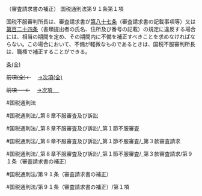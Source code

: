 （審査請求書の補正）
国税通則法第９１条第１項

国税不服審判所長は、審査請求書が[第八十七条](国税通則法＿＿＿＿＿第８７条第１項)（審査請求書の記載事項等）又は[第百二十四条](国税通則法＿＿＿＿＿第１２４条第１項)（書類提出者の氏名、住所及び番号の記載）の規定に違反する場合には、相当の期間を定め、その期間内に不備を補正すべきことを求めなければならない。この場合において、不備が軽微なものであるときは、国税不服審判所長は、職権で補正することができる。

[条(全)](国税通則法＿＿＿＿＿第９１条_.md)

~~前項(全)←~~　  [→次項(全)](国税通則法＿＿＿＿＿第９１条第２項_.md)

~~前項 　 ←~~　  [→次項 　 ](国税通則法＿＿＿＿＿第９１条第２項.md)



#国税通則法

#国税通則法/_第８章不服審査及び訴訟

#国税通則法/_第８章不服審査及び訴訟/_第１節不服審査

#国税通則法/_第８章不服審査及び訴訟/_第１節不服審査/_第３款審査請求

#国税通則法/_第８章不服審査及び訴訟/_第１節不服審査/_第３款審査請求/第９１条（審査請求書の補正）

#国税通則法/第９１条（審査請求書の補正）

#国税通則法/第９１条（審査請求書の補正）/第１項


